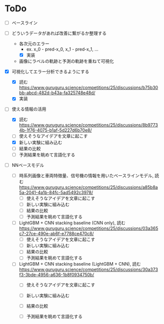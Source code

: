 # ToDo

- [ ] ベースライン

- [ ] どういうデータがあれば改善に繋がるか整理する
  - 各次元のエラー
    - ex. x_0 - pred-x_0, x_1 - pred-x_1, ...
    - [x] 実装
  - 画像にラベルの軌跡と予測の軌跡を重ねて可視化

- [x] 可視化してエラー分析できるようにする
  - [x] 読む <https://www.guruguru.science/competitions/25/discussions/b75b30bb-abcd-482d-b43a-fa325748e48d/>
  - [x] 実装

- [ ] 使える情報の活用
  - [x] 読む <https://www.guruguru.science/competitions/25/discussions/8b97734b-1f76-4075-b1af-5d227d6b70e8/>
  - [ ] 使えそうなアイデアを文章に起こす
  - [x] 新しい実験に組み込む
  - [ ] 結果の比較
  - [ ] 予測結果を眺めて言語化する

- [ ] NNベースモデル
  - [ ] 時系列画像と車両特徴量、信号機の情報を用いたベースラインモデル, 読む <https://www.guruguru.science/competitions/25/discussions/a85b8a5a-2041-4a1b-84fc-5ad5492c3978/>
    - [ ] 使えそうなアイデアを文章に起こす
    - [ ] 新しい実験に組み込む
    - [ ] 結果の比較
    - [ ] 予測結果を眺めて言語化する
  - [ ] LightGBM + CNN stacking baseline (CNN only), 読む <https://www.guruguru.science/competitions/25/discussions/03a365c7-27ce-490e-ab6f-e7788ce470c8/>
    - [ ] 使えそうなアイデアを文章に起こす
    - [ ] 新しい実験に組み込む
    - [ ] 結果の比較
    - [ ] 予測結果を眺めて言語化する
  - [ ] LightGBM + CNN stacking baseline (LightGBM + CNN), 読む <https://www.guruguru.science/competitions/25/discussions/30a373f3-3bde-4956-a636-1b8f0934750b/>
    - [ ] 使えそうなアイデアを文章に起こす
    - [ ] 新しい実験に組み込む
    - [ ] 結果の比較
    - [ ] 予測結果を眺めて言語化する

